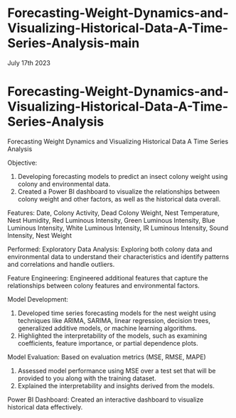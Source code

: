 # Forecasting-Weight-Dynamics-and-Visualizing-Historical-Data-A-Time-Series-Analysis-main


July 17th 2023

# Forecasting-Weight-Dynamics-and-Visualizing-Historical-Data-A-Time-Series-Analysis
Forecasting Weight Dynamics and Visualizing Historical Data A Time Series Analysis

Objective:
1. Developing forecasting models to predict an insect colony weight using colony and environmental data.
2. Created a Power BI dashboard to visualize the relationships between colony weight and other factors, as well as the historical data overall.

Features: Date, Colony Activity, Dead Colony Weight, Nest Temperature, Nest Humidity, Red Luminous Intensity, Green Luminous Intensity, Blue Luminous Intensity, White Luminous Intensity, IR Luminous Intensity, Sound Intensity, Nest Weight

Performed: 
Exploratory Data Analysis: Exploring both colony data and environmental data to understand their characteristics and identify patterns and correlations and handle outliers.

Feature Engineering: Engineered additional features that capture the relationships between colony features and environmental factors.

Model Development: 
1. Developed time series forecasting models for the nest weight using techniques like ARIMA, SARIMA, linear regression, decision trees, generalized additive models, or machine learning algorithms.
2. Highlighted the interpretability of the models, such as examining coefficients, feature importance, or partial dependence plots.

Model Evaluation: Based on evaluation metrics (MSE, RMSE, MAPE)
1. Assessed model performance using MSE over a test set that will be provided to you along with the training dataset.
2. Explained the interpretability and insights derived from the models.

Power BI Dashboard: Created an interactive dashboard to visualize historical data effectively.
